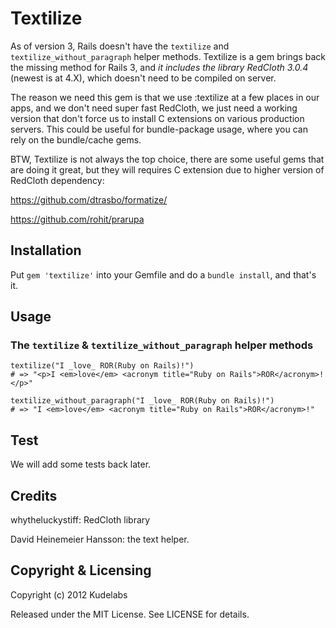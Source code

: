 Textilize
=========

As of version 3, Rails doesn't have the `textilize` and `textilize_without_paragraph`  helper methods. 
Textilize is a gem brings back the missing method for Rails 3, and *it includes the library RedCloth 3.0.4* (newest is at 4.X), which doesn't need to be compiled on server. 

The reason we need this gem is that we use :textilize at a few places in our apps, and we don't need super fast RedCloth, we just need a working version that don't force us to install C extensions on various production servers.
This could be useful for bundle-package usage, where you can rely on the bundle/cache gems.

BTW, Textilize is not always the top choice, there are some useful gems that are doing it great, but they will requires C extension due to higher version of RedCloth dependency: 

https://github.com/dtrasbo/formatize/

https://github.com/rohit/prarupa


Installation
------------

Put `gem 'textilize'` into your Gemfile and do a `bundle install`, and that's
it. 

Usage
-----

### The `textilize` & `textilize_without_paragraph` helper methods

    textilize("I _love_ ROR(Ruby on Rails)!")
    # => "<p>I <em>love</em> <acronym title="Ruby on Rails">ROR</acronym>!</p>"

    textilize_without_paragraph("I _love_ ROR(Ruby on Rails)!")
    # => "I <em>love</em> <acronym title="Ruby on Rails">ROR</acronym>!"


Test
------------

We will add some tests back later.


Credits
------------

whytheluckystiff: RedCloth library

David Heinemeier Hansson: the text helper.


Copyright & Licensing
---------------------

Copyright (c) 2012 Kudelabs

Released under the MIT License. See LICENSE for details.

